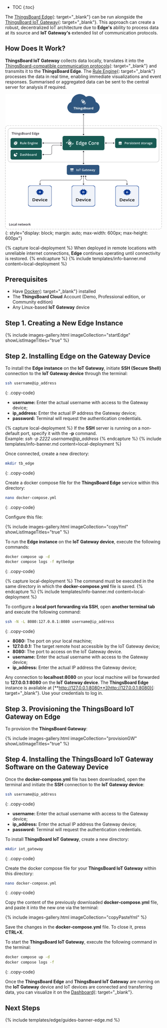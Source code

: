 * TOC
{:toc}

The [ThingsBoard Edge](/docs/{{docsPrefix}}getting-started-guides/what-is-edge/){: target="_blank"} can be run alongside the [ThingsBoard IoT Gateway](/docs/iot-gateway/what-is-iot-gateway/){: target="_blank"}. 
This approach can create a robust, decentralized IoT architecture due to **Edge's** ability to process data at its source and **IoT Gateway's** extended list of communication protocols.

## How Does It Work?

**ThingsBoard IoT Gateway** collects data locally, translates it into the [ThingsBoard-compatible communication protocols](/docs/{{peDocsPrefix}}edge/api/){: target="_blank"} and transmits it to the **ThingsBoard Edge**.
The [Rule Engine](/docs/{{peDocsPrefix}}user-guide/rule-engine-2-0/re-getting-started/){: target="_blank"} processes the data in real time, enabling immediate visualizations and event responses. Summarised or aggregated data can be sent to the central server for analysis if required.

![image](/images/edge/how-does-it-work.webp){: style="display: block; margin: auto; max-width: 600px; max-height: 600px"}

{% capture local-deployment %}
When deployed in remote locations with unreliable internet connections, **Edge** continues operating until connectivity is restored.
{% endcapture %}
{% include templates/info-banner.md content=local-deployment %}

## Prerequisites
* Have [Docker](https://docs.docker.com/engine/install/){: target="_blank"} installed
* The **ThingsBoard Cloud** Account (Demo, Professional edition, or Community edition)
* Any Linux-based **IoT Gateway** device

## Step 1. Creating a New Edge Instance

{% include images-gallery.html imageCollection="startEdge" showListImageTitles="true" %}

## Step 2. Installing Edge on the Gateway Device

To install the **Edge instance** on the **IoT Gateway**, initiate **SSH (Secure Shell)** connection to the **IoT Gateway device** through the terminal:

```bash
ssh username@ip_address
```
{: .copy-code}

* **username:** Enter the actual username with access to the Gateway device;
* **ip_address:** Enter the actual IP address the Gateway device;
* **password:** Terminal will request the authentication credentials.

{% capture local-deployment %}
If the **SSH** server is running on a non-default port, specify it with the **-p** command.<br>
Example: _ssh -p 2222 username@ip_address_
{% endcapture %}
{% include templates/info-banner.md content=local-deployment %}

Once connected, create a new directory:

```bash
mkdir tb_edge
```
{: .copy-code}

Create a docker compose file for the **ThingsBoard Edge** service within this directory:

```bash
nano docker-compose.yml
```
{: .copy-code}

Configure this file:

{% include images-gallery.html imageCollection="copyYml" showListImageTitles="true" %}

To run the **Edge instance** on the **IoT Gateway device**, execute the following commands:

```bash
docker compose up -d
docker compose logs -f mytbedge
```
{: .copy-code}

{% capture local-deployment %}
The command must be executed in the same directory in which the **docker-compose.yml** file is saved.
{% endcapture %}
{% include templates/info-banner.md content=local-deployment %}

To configure a **local port forwarding via SSH**, open **another terminal tab** and execute the following command:

```bash
ssh -N -L 8080:127.0.0.1:8080 username@ip_address
```
{: .copy-code}

* **8080:** The port on your local machine;
* **127.0.0.1:** The target remote host accessible by the IoT Gateway device;
* **8080:** The port to access on the IoT Gateway device.
* **username:** Enter the actual username with access to the Gateway device;
* **ip_address:** Enter the actual IP address the Gateway device;

Any connection to **localhost:8080** on your local machine will be forwarded to **127.0.0.1:8080** on the **IoT Gateway device**. The **ThingsBoard Edge** instance is available at [**http://127.0.0.1:8080**](http://127.0.0.1:8080){: target="_blank"}. Use your credentials to log in.

## Step 3. Provisioning the ThingsBoard IoT Gateway on Edge

To provision the **ThingsBoard Gateway**:

{% include images-gallery.html imageCollection="provisionGW" showListImageTitles="true" %}

## Step 4. Installing the ThingsBoard IoT Gateway Software on the Gateway Device

Once the **docker-compose.yml** file has been downloaded, open the terminal and initiate the **SSH** connection to the **IoT Gateway device**:

```bash
ssh username@ip_address
```
{: .copy-code}

* **username:** Enter the actual username with access to the Gateway device;
* **ip_address:** Enter the actual IP address the Gateway device;
* **password:** Terminal will request the authentication credentials.

To install **ThingsBoard IoT Gateway**, create a new directory:

```bash
mkdir iot_gateway
```
{: .copy-code}

Create the docker compose file for your **ThingsBoard IoT Gateway** within this directory:

```bash
nano docker-compose.yml
```
{: .copy-code}

Copy the content of the previously downloaded **docker-compose.yml** file, and paste it into the new one via the terminal:

{% include images-gallery.html imageCollection="copyPasteYml" %}

Save the changes in the **docker-compose.yml** file. To close it, press **CTRL+X**.

To start the **ThingsBoard IoT Gateway**, execute the following command in the terminal:

```bash
docker compose up -d
docker compose logs -f
```
{: .copy-code}

Once the **ThingsBoard Edge** and **ThingsBoard IoT Gateway** are running on the **IoT Gateway** device and IoT devices are connected and transferring data, you can visualize it on the [Dashboard](http://localhost:4000/docs/edge/user-guide/db-overview/){: target="_blank"}.

## Next Steps

{% include templates/edge/guides-banner-edge.md %}